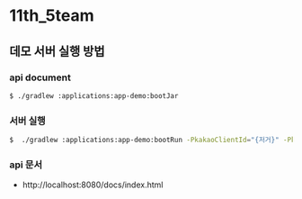 # 11th_5team

## 데모 서버 실행 방법

### api document

```bash
$ ./gradlew :applications:app-demo:bootJar
```

### 서버 실행

```bash
$  ./gradlew :applications:app-demo:bootRun -PkakaoClientId="{저거}" -PkakaoRedirectUrl="{그거}"
```

### api 문서

- http://localhost:8080/docs/index.html